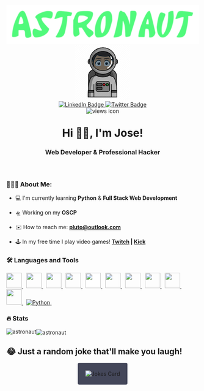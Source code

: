 <div align="center">
  <img src="./images/logo.png" alt="logo">
</div>

<div align="center" style="margin-bottom:4rem;" id="header">
	<img style="height:9rem;width:9rem;" src="./images/astronaut.png" alt="Batman"/>
 
 <div align="center" id="badges">
  <a href="https://www.linkedin.com/in/sith/">
    <img src="https://img.shields.io/badge/LinkedIn-blue?style=for-the-badge&logo=linkedin&logoColor=white" alt="LinkedIn Badge"/>
  </a>
  <a href="https://twitter.com/Aliens">
    <img src="https://img.shields.io/badge/Twitter-blue?style=for-the-badge&logo=twitter&logoColor=white" alt="Twitter Badge"/>
  </a>
</div>
    <img src="https://komarev.com/ghpvc/?username=michael-duren&style=flat-square&color=green" alt="views icon"/>
		<h1 style="margin-top:2rem;border:none;padding-bottom:0;"><b>Hi 🖖🏻, I'm Jose!</b></h1>
		<h3>Web Developer & Professional Hacker</h3>
</div>

### 🧑🏻‍💻 About Me:

- 💻 I'm currently learning **Python** & **Full Stack Web Development**

- 🛸 Working on my **OSCP**

- ✉️ How to reach me: **pluto@outlook.com**

- 🕹 In my free time I play video games! **[Twitch](https://www.twitch.tv/Saturn) | [Kick](https://www.kick.com/Alien)**

### 🛠️ Languages and Tools

<div>
<!-- 	<a href="https://www.typescriptlang.org" target="_blank" rel="noreferrer">
	<img width=40 height=40 src="https://cdn.jsdelivr.net/gh/devicons/devicon/icons/typescript/typescript-original.svg" />
	</a>&nbsp; -->
	<a href="https://developer.mozilla.org/en-US/docs/Web/JavaScript" target="_blank" rel="noreferrer">
	<img width=40 height=40 src="https://cdn.jsdelivr.net/gh/devicons/devicon/icons/javascript/javascript-original.svg" />
	</a>&nbsp;
	<a href="https://react.dev" target="_blank" rel="noreferrer">
	<img width=40 height=40 src="https://cdn.jsdelivr.net/gh/devicons/devicon/icons/react/react-original.svg" />
	</a>&nbsp;
	<a href="https://redux.js.org" target="_blank" rel="noreferrer">
	<img width=40 height=40 src="https://cdn.jsdelivr.net/gh/devicons/devicon/icons/redux/redux-original.svg" />
	</a>&nbsp;
	<a href="https://nodejs.org/en" target="_blank" rel="noreferrer">
	<img width=40 height=40 src="https://cdn.jsdelivr.net/gh/devicons/devicon/icons/nodejs/nodejs-original.svg" />
	</a>&nbsp;
	<a href="https://expressjs.com" target="_blank" rel="noreferrer">
	<img width=40 style="background:white;" height=40 src="https://cdn.jsdelivr.net/gh/devicons/devicon/icons/express/express-original-wordmark.svg" />
	</a>&nbsp;
<!-- 	<a href="https://nextjs.org"  target="_blank" rel="noreferrer">
	<img width=40 height=40 style="background:white;" src="https://cdn.jsdelivr.net/gh/devicons/devicon/icons/nextjs/nextjs-original-wordmark.svg" />
	</a>&nbsp; -->
<!-- 	<a href="https://jestjs.io"  target="_blank" rel="noreferrer">
	<img width=40 height=40  src="https://cdn.jsdelivr.net/gh/devicons/devicon/icons/jest/jest-plain.svg" />
	</a>&nbsp; -->
<!-- 	<a href="https://learn.microsoft.com/en-us/dotnet/csharp/tour-of-csharp/" target="_blank" rel="noreferrer">
	<img width=40 height=40 src="https://cdn.jsdelivr.net/gh/devicons/devicon/icons/csharp/csharp-original.svg" />
	</a>&nbsp; -->
<!-- 	<a href="https://dotnet.microsoft.com/en-us/" target="_blank" rel="noreferrer">
	<img width=40 height=40 src="https://cdn.jsdelivr.net/gh/devicons/devicon/icons/dotnetcore/dotnetcore-original.svg" />
	</a>&nbsp; -->
<!-- 	<a href="https://dotnet.microsoft.com/en-us/" target="_blank" rel="noreferrer">
	<img width=40 height=40 src="https://cdn.jsdelivr.net/gh/devicons/devicon/icons/microsoftsqlserver/microsoftsqlserver-plain-wordmark.svg" />
	</a>&nbsp; -->
<!-- 	<a href="https://developer.mozilla.org/en-US/docs/Web/HTML" target="_blank" rel="noreferrer">
	<img width=40 height=40 src="https://cdn.jsdelivr.net/gh/devicons/devicon/icons/html5/html5-original.svg" />
	</a>&nbsp; -->
	<a href="https://developer.mozilla.org/en-US/docs/Web/CSS" target="_blank" rel="noreferrer">
	<img width=40 height=40 src="https://cdn.jsdelivr.net/gh/devicons/devicon/icons/css3/css3-original.svg" />
	</a>&nbsp;
<!-- 	<a href="https://tailwindcss.com" target="_blank" rel="noreferrer">
	<img width=40 height=40 src="https://cdn.jsdelivr.net/gh/devicons/devicon/icons/tailwindcss/tailwindcss-plain.svg" />
	</a>&nbsp; -->
	<a href="https://www.postgresql.org" target="_blank" rel="noreferrer">
	<img width=40 height=40 src="https://cdn.jsdelivr.net/gh/devicons/devicon/icons/postgresql/postgresql-original.svg" />
	</a>&nbsp;
<!-- 	<a href="https://www.figma.com" target="_blank" rel="noreferrer">
	<img width=40 height=40 src="https://cdn.jsdelivr.net/gh/devicons/devicon/icons/figma/figma-original.svg" />
	</a>&nbsp; -->
	<a href="https://vscode.dev" target="_blank" rel="noreferrer">
	<img width=40 height=40 src="https://cdn.jsdelivr.net/gh/devicons/devicon/icons/vscode/vscode-original.svg" />
	</a>&nbsp;
	<a href="https://vscode.dev" target="_blank" rel="noreferrer">
	<img width=40 height=40 src="https://cdn.jsdelivr.net/gh/devicons/devicon/icons/visualstudio/visualstudio-plain.svg" />
	</a>&nbsp;
	<a href="https://www.vim.org" target="_blank" rel="noreferrer">
	<img width=40 height=40 src="https://cdn.jsdelivr.net/gh/devicons/devicon/icons/vim/vim-plain.svg" />
	</a>&nbsp;
	<a href="https://www.python.org/" target="_blank" rel="noopener noreferrer">
	<img width="40" height="40" src="https://cdn.jsdelivr.net/gh/devicons/devicon/icons/python/python-original.svg" alt="Python">
	</a>&nbsp;

</div>

### 🔥 Stats

<div>
    <p><img align="left"
    		src="https://github-readme-stats.vercel.app/api/top-langs?username=astronaut&show_icons=true&locale=en&layout=compact&theme=radical"
    		alt="astronaut" /></p>
    <p><img align="center" src="https://github-readme-streak-stats.herokuapp.com/?user=astronaut&theme=radical"
    		alt="astronaut" /></p>
</div>

## 😂 Just a random joke that'll make you laugh!
<div style="text-align: center;">
  <img src="https://readme-jokes.vercel.app/api" alt="Jokes Card" style="background-color: #44475a; border-radius: 4px; padding: 20px; width: 400px; margin: 0 auto;">
</div>

